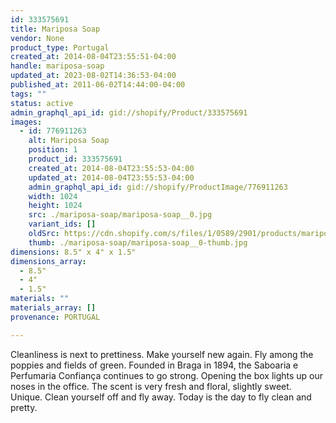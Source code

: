```yaml
---
id: 333575691
title: Mariposa Soap
vendor: None
product_type: Portugal
created_at: 2014-08-04T23:55:51-04:00
handle: mariposa-soap
updated_at: 2023-08-02T14:36:53-04:00
published_at: 2011-06-02T14:44:00-04:00
tags: ""
status: active
admin_graphql_api_id: gid://shopify/Product/333575691
images:
  - id: 776911263
    alt: Mariposa Soap
    position: 1
    product_id: 333575691
    created_at: 2014-08-04T23:55:53-04:00
    updated_at: 2014-08-04T23:55:53-04:00
    admin_graphql_api_id: gid://shopify/ProductImage/776911263
    width: 1024
    height: 1024
    src: ./mariposa-soap/mariposa-soap__0.jpg
    variant_ids: []
    oldSrc: https://cdn.shopify.com/s/files/1/0589/2901/products/mariposa-soap.jpeg?v=1407210953
    thumb: ./mariposa-soap/mariposa-soap__0-thumb.jpg
dimensions: 8.5" x 4" x 1.5"
dimensions_array:
  - 8.5"
  - 4"
  - 1.5"
materials: ""
materials_array: []
provenance: PORTUGAL

---
```


Cleanliness is next to prettiness. Make yourself new again. Fly among the poppies and fields of green. Founded in Braga in 1894, the Saboaria e Perfumaria Confiança continues to go strong. Opening the box lights up our noses in the office. The scent is very fresh and floral, slightly sweet. Unique. Clean yourself off and fly away. Today is the day to fly clean and pretty.